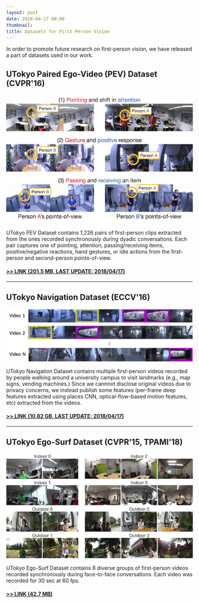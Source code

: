 ```yaml
---
layout: post
date: 2018-04-17 00:00
thumbnail:
title: Datasets for First-Person Vision
---
```


In order to promote future research on first-person vision, we have released a part of datasets used in our work.

<!--more-->


## UTokyo Paired Ego-Video (PEV) Dataset (CVPR'16)

<img class="img-responsive" src="/images/yks-cvpr2016.png">

UTokyo PEV Dataset contains 1,226 pairs of first-person clips extracted from the ones recorded synchronously during dyadic conversations.
Each pair captures one of pointing, attention, passing/receiving items, positive/negative reactions, hand gestures, or idle actions from the first-person and second-person points-of-view.
#### [>> LINK (201.5 MB, LAST UPDATE: 2018/04/17)](https://www.dropbox.com/s/ihy5qdoliktfozx/yks_cvpr2016_release.zip?dl=0)

---

## UTokyo Navigation Dataset (ECCV'16)

<img class="img-responsive" src="/images/yks-eccv2016.png">

UTokyo Navigation Dataset contains multiple first-person videos recorded by people walking around a university campus to visit landmarks (e.g., map signs, vending machines.) Since we cannnot disclose original videos due to privacy concerns, we instead publish some features (per-frame deep features extracted using places CNN, optical-flow-based motion features, etc) extracted from the videos.

#### [>> LINK (10.82 GB, LAST UPDATE: 2018/04/17)](https://www.dropbox.com/s/jt8d0ru2l2atvm0/yks_eccv2016_release.zip?dl=0)


---

## UTokyo Ego-Surf Dataset (CVPR'15, TPAMI'18)

<img class="img-responsive" src="/images/egosurf.png">

UTokyo Ego-Surf Dataset contains 8 diverse groups of first-person videos recorded synchronously during face-to-face conversations. Each video was recorded for 30 sec at 60 fps.
#### [>> LINK (42.7 MB)](https://www.dropbox.com/s/onx530l5doqbrsb/yks_cvpr2015.zip?dl=0)
